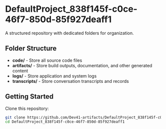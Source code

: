 # DefaultProject_838f145f-c0ce-46f7-850d-85f927deaff1
A structured repository with dedicated folders for organization.

## Folder Structure

- **code/** - Store all source code files
- **artifacts/** - Store build outputs, documentation, and other generated content
- **logs/** - Store application and system logs
- **transcripts/** - Store conversation transcripts and records

## Getting Started

Clone this repository:
```bash
git clone https://github.com/Dev41-artifacts/DefaultProject_838f145f-c0ce-46f7-850d-85f927deaff1
cd DefaultProject_838f145f-c0ce-46f7-850d-85f927deaff1
```
